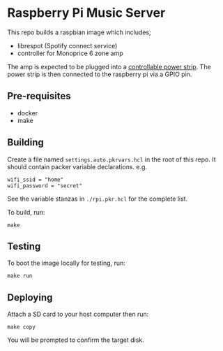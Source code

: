# Raspberry Pi Music Server

This repo builds a raspbian image which includes;

* librespot (Spotify connect service)
* controller for Monoprice 6 zone amp

The amp is expected to be plugged into a [controllable power
strip](https://dlidirect.com/products/iot-power-relay). The power strip is then
connected to the raspberry pi via a GPIO pin.

## Pre-requisites

* docker
* make

## Building

Create a file named `settings.auto.pkrvars.hcl` in the root of this repo. It
should contain packer variable declarations. e.g.

```
wifi_ssid = "home"
wifi_password = "secret"
```

See the variable stanzas in `./rpi.pkr.hcl` for the complete list.

To build, run:

```
make
```

## Testing

To boot the image locally for testing, run:

```
make run
```

## Deploying

Attach a SD card to your host computer then run:

```
make copy
```

You will be prompted to confirm the target disk.

